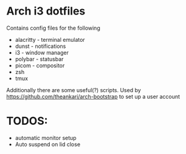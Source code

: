 # Arch i3 dotfiles

Contains config files for the following
* alacritty - terminal emulator
* dunst - notifications
* i3 - window manager
* polybar - statusbar
* picom - compositor
* zsh
* tmux

Additionally there are some useful(?) scripts.
Used by https://github.com/theankari/arch-bootstrap to set up a user account


# TODOS:
* automatic monitor setup
* Auto suspend on lid close
